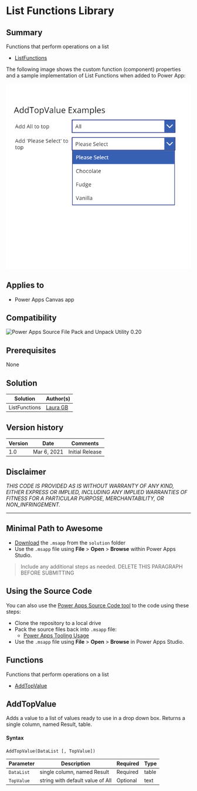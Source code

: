 
# List Functions Library

## Summary

Functions that perform operations on a list

* [ListFunctions](https://github.com/pnp/powerfx-samples/tree/main/samples/list-functions)

The following image shows the custom function (component) properties and a sample implementation of List Functions when added to Power App:

![ListFunctions](assets/AddTopValueImg.PNG)

## Applies to

* Power Apps Canvas app

## Compatibility

![Power Apps Source File Pack and Unpack Utility 0.20](https://img.shields.io/badge/PSAopa-0.20-green.svg)

## Prerequisites

None


## Solution

Solution|Author(s)
--------|---------
ListFunctions  | [Laura GB](https://github.com/Laura-GB)

## Version history

Version|Date|Comments
-------|----|--------
1.0|Mar 6, 2021|Initial Release


## Disclaimer

*THIS CODE IS PROVIDED *AS IS* WITHOUT WARRANTY OF ANY KIND, EITHER EXPRESS OR IMPLIED, INCLUDING ANY IMPLIED WARRANTIES OF FITNESS FOR A PARTICULAR PURPOSE, MERCHANTABILITY, OR NON_INFRINGEMENT.*

---
## Minimal Path to Awesome

* [Download](https://github.com/pnp/powerfx-samples/blob/main/samples/list-functions/solution) the `.msapp` from the `solution` folder
* Use the `.msapp` file using **File** > **Open** > **Browse** within Power Apps Studio.

> Include any additional steps as needed.
> DELETE THIS PARAGRAPH BEFORE SUBMITTING

## Using the Source Code

  You can also use the [Power Apps Source Code tool](https://github.com/microsoft/PowerApps-Language-Tooling) to the code using these steps:

* Clone the repository to a local drive
* Pack the source files back into `.msapp` file:
  * [Power Apps Tooling Usage](https://github.com/microsoft/PowerApps-Language-Tooling)
* Use the `.msapp` file using **File** > **Open** > **Browse** in Power Apps Studio.

## Functions 

Functions that perform operations on a list

* [AddTopValue](#AddTopValue)

## AddTopValue
Adds a value to a list of values ready to use in a drop down box. Returns a single column, named Result, table.

#### Syntax

```excel
AddTopValue(DataList [, TopValue])
```

Parameter | Description|Required | Type
---|---|---|---
`DataList` |single column, named Result|Required|table
`TopValue` |string with default value of All|Optional|text
</br></br>


